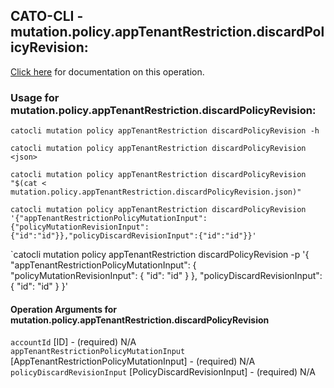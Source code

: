 
## CATO-CLI - mutation.policy.appTenantRestriction.discardPolicyRevision:
[Click here](https://api.catonetworks.com/documentation/#mutation-mutation.policy.appTenantRestriction.discardPolicyRevision) for documentation on this operation.

### Usage for mutation.policy.appTenantRestriction.discardPolicyRevision:

`catocli mutation policy appTenantRestriction discardPolicyRevision -h`

`catocli mutation policy appTenantRestriction discardPolicyRevision <json>`

`catocli mutation policy appTenantRestriction discardPolicyRevision "$(cat < mutation.policy.appTenantRestriction.discardPolicyRevision.json)"`

`catocli mutation policy appTenantRestriction discardPolicyRevision '{"appTenantRestrictionPolicyMutationInput":{"policyMutationRevisionInput":{"id":"id"}},"policyDiscardRevisionInput":{"id":"id"}}'`

`catocli mutation policy appTenantRestriction discardPolicyRevision -p '{
    "appTenantRestrictionPolicyMutationInput": {
        "policyMutationRevisionInput": {
            "id": "id"
        }
    },
    "policyDiscardRevisionInput": {
        "id": "id"
    }
}'


#### Operation Arguments for mutation.policy.appTenantRestriction.discardPolicyRevision ####

`accountId` [ID] - (required) N/A    
`appTenantRestrictionPolicyMutationInput` [AppTenantRestrictionPolicyMutationInput] - (required) N/A    
`policyDiscardRevisionInput` [PolicyDiscardRevisionInput] - (required) N/A    
